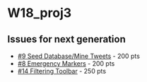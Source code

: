 # W18_proj3

## Issues for next generation
* [#9 Seed Database/Mine Tweets](https://github.com/ucsb-cs56-projects/cs56-utilities-iv-emergency-dispatch/issues/9) - 200 pts
* [#8 Emergency Markers](https://github.com/ucsb-cs56-projects/cs56-utilities-iv-emergency-dispatch/issues/8) - 200 pts
* [#14 Filtering Toolbar](https://github.com/ucsb-cs56-projects/cs56-utilities-iv-emergency-dispatch/issues/14) - 250 pts